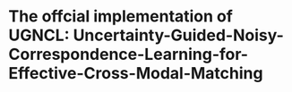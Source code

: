 # The offcial implementation of UGNCL: Uncertainty-Guided-Noisy-Correspondence-Learning-for-Effective-Cross-Modal-Matching
